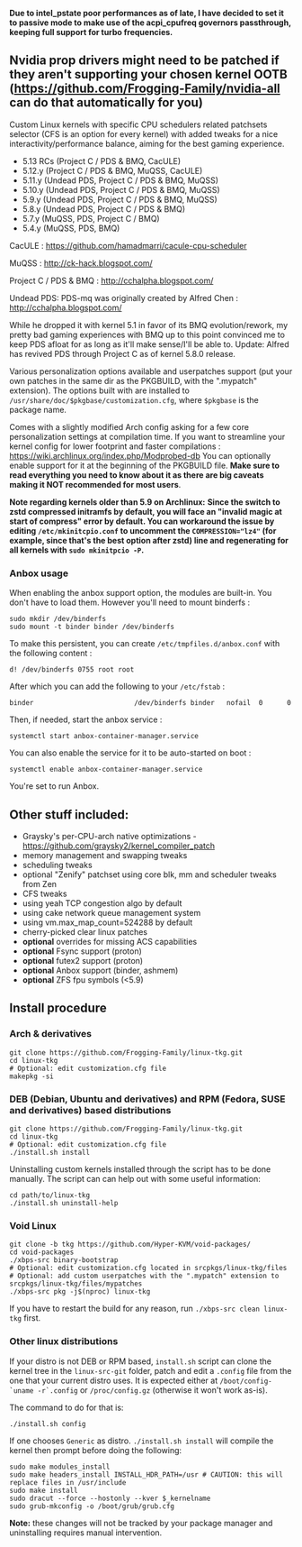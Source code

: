 **Due to intel_pstate poor performances as of late, I have decided to set it to passive mode to make use of the acpi_cpufreq governors passthrough, keeping full support for turbo frequencies.**

## Nvidia prop drivers might need to be patched if they aren't supporting your chosen kernel OOTB (https://github.com/Frogging-Family/nvidia-all can do that automatically for you)


Custom Linux kernels with specific CPU schedulers related patchsets selector (CFS is an option for every kernel) with added tweaks for a nice interactivity/performance balance, aiming for the best gaming experience.
- 5.13 RCs (Project C / PDS & BMQ, CacULE)
- 5.12.y (Project C / PDS & BMQ, MuQSS, CacULE)
- 5.11.y (Undead PDS, Project C / PDS & BMQ, MuQSS)
- 5.10.y (Undead PDS, Project C / PDS & BMQ, MuQSS)
- 5.9.y (Undead PDS, Project C / PDS & BMQ, MuQSS)
- 5.8.y (Undead PDS, Project C / PDS & BMQ)
- 5.7.y (MuQSS, PDS, Project C / BMQ)
- 5.4.y (MuQSS, PDS, BMQ)

CacULE : https://github.com/hamadmarri/cacule-cpu-scheduler

MuQSS : http://ck-hack.blogspot.com/

Project C / PDS & BMQ : http://cchalpha.blogspot.com/

Undead PDS: PDS-mq was originally created by Alfred Chen : http://cchalpha.blogspot.com/

While he dropped it with kernel 5.1 in favor of its BMQ evolution/rework, my pretty bad gaming experiences with BMQ up to this point convinced me to keep PDS afloat for as long as it'll make sense/I'll be able to.
Update: Alfred has revived PDS through Project C as of kernel 5.8.0 release.

Various personalization options available and userpatches support (put your own patches in the same dir as the PKGBUILD, with the ".mypatch" extension). The options built with are installed to `/usr/share/doc/$pkgbase/customization.cfg`, where `$pkgbase` is the package name.

Comes with a slightly modified Arch config asking for a few core personalization settings at compilation time.
If you want to streamline your kernel config for lower footprint and faster compilations : https://wiki.archlinux.org/index.php/Modprobed-db
You can optionally enable support for it at the beginning of the PKGBUILD file. **Make sure to read everything you need to know about it as there are big caveats making it NOT recommended for most users**.

**Note regarding kernels older than 5.9 on Archlinux:**
**Since the switch to zstd compressed initramfs by default, you will face an "invalid magic at start of compress" error by default. You can workaround the issue by editing `/etc/mkinitcpio.conf` to uncomment the `COMPRESSION="lz4"` (for example, since that's the best option after zstd) line and regenerating for all kernels with `sudo mkinitpcio -P`.**


### Anbox usage

When enabling the anbox support option, the modules are built-in. You don't have to load them. However you'll need to mount binderfs :
```
sudo mkdir /dev/binderfs
sudo mount -t binder binder /dev/binderfs
```

To make this persistent, you can create `/etc/tmpfiles.d/anbox.conf` with the following content :
```
d! /dev/binderfs 0755 root root
```
After which you can add the following to your `/etc/fstab` :
```
binder                         /dev/binderfs binder   nofail  0      0
```

Then, if needed, start the anbox service :
```
systemctl start anbox-container-manager.service
```

You can also enable the service for it to be auto-started on boot :
```
systemctl enable anbox-container-manager.service
```

You're set to run Anbox.


## Other stuff included:
- Graysky's per-CPU-arch native optimizations - https://github.com/graysky2/kernel_compiler_patch
- memory management and swapping tweaks
- scheduling tweaks
- optional "Zenify" patchset using core blk, mm and scheduler tweaks from Zen
- CFS tweaks
- using yeah TCP congestion algo by default
- using cake network queue management system
- using vm.max_map_count=524288 by default
- cherry-picked clear linux patches
- **optional** overrides for missing ACS capabilities
- **optional** Fsync support (proton)
- **optional** futex2 support (proton)
- **optional** Anbox support (binder, ashmem)
- **optional** ZFS fpu symbols (<5.9)

## Install procedure

### Arch & derivatives
```
git clone https://github.com/Frogging-Family/linux-tkg.git
cd linux-tkg
# Optional: edit customization.cfg file
makepkg -si
```

### DEB (Debian, Ubuntu and derivatives) and RPM (Fedora, SUSE and derivatives) based distributions
```
git clone https://github.com/Frogging-Family/linux-tkg.git
cd linux-tkg
# Optional: edit customization.cfg file
./install.sh install
```
Uninstalling custom kernels installed through the script has to be done 
manually. The script can can help out with some useful information:
```
cd path/to/linux-tkg
./install.sh uninstall-help
```

### Void Linux
```
git clone -b tkg https://github.com/Hyper-KVM/void-packages/
cd void-packages
./xbps-src binary-bootstrap
# Optional: edit customization.cfg located in srcpkgs/linux-tkg/files
# Optional: add custom userpatches with the ".mypatch" extension to srcpkgs/linux-tkg/files/mypatches
./xbps-src pkg -j$(nproc) linux-tkg
```
If you have to restart the build for any reason, run `./xbps-src clean linux-tkg` first.

### Other linux distributions
If your distro is not DEB or RPM based, `install.sh` script can clone the kernel tree in the `linux-src-git` folder, patch and edit a `.config` file from the one that your current distro uses. It is expected either at ``/boot/config-`uname -r`.config`` or ``/proc/config.gz`` (otherwise it won't work as-is).

The command to do for that is:
```
./install.sh config
```

If one chooses `Generic` as distro. `./install.sh install` will compile the kernel then prompt before doing the following:
```shell
sudo make modules_install
sudo make headers_install INSTALL_HDR_PATH=/usr # CAUTION: this will replace files in /usr/include
sudo make install
sudo dracut --force --hostonly --kver $_kernelname
sudo grub-mkconfig -o /boot/grub/grub.cfg
```
**Note:** these changes will not be tracked by your package manager and uninstalling requires manual intervention.


